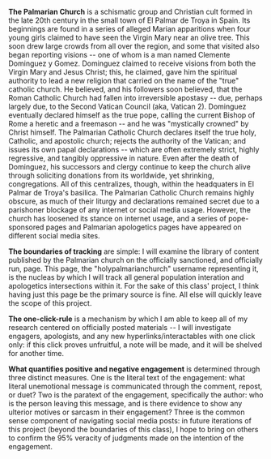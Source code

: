 **The Palmarian Church** is a schismatic group and Christian cult formed in the late 20th century in the small town of El Palmar de Troya in Spain. Its beginnings are found in a series of alleged Marian apparitions when four young girls claimed to have seen the Virgin Mary near an olive tree. This soon drew large crowds from all over the region, and some that visited also began reporting visions -- one of whom is a man named Clemente Dominguez y Gomez. Dominguez claimed to receive visions from both the Virgin Mary and Jesus Christ; this, he claimed, gave him the spiritual authority to lead a new religion that carried on the name of the "true" catholic church. He believed, and his followers soon believed, that the Roman Catholic Church had fallen into irreversible apostasy -- due, perhaps largely due, to the Second Vatican Council (aka, Vatican 2). Dominguez eventually declared himself as the true pope, calling the current Bishop of Rome a heretic and a freemason -- and he was "mystically crowned" by Christ himself. The Palmarian Catholic Church declares itself the true holy, Catholic, and apostolic church; rejects the authority of the Vatican; and issues its own papal declarations -- which are often extremely strict, highly regressive, and tangibly oppressive in nature. Even after the death of Dominguez, his successors and clergy continue to keep the church alive through soliciting donations from its worldwide, yet shrinking, congregations. All of this centralizes, though, within the headquaters in El Palmar de Troya's basilica. The Palmarian Catholic Church remains highly obscure, as much of their liturgy and declarations remained secret due to a parishoner blockage of any internet or social media usage. However, the church has loosened its stance on internet usage, and a series of pope-sponsored pages and Palmarian apologetics pages have appeared on different social media sites.

**The boundaries of tracking** are simple: I will examine the library of content published by the Palmarian church on the officially sanctioned, and officially run, page. This page, the "holypalmarianchurch" username representing it, is the nucleas by which I will track all general population interation and apologetics intersections within it. For the sake of this class' project, I think having just this page be the primary source is fine. All else will quickly leave the scope of this project.

**The one-click-rule** is a mechanism by which I am able to keep all of my research centered on officially posted materials -- I will investigate engagers, apologists, and any new hyperlinks/interactables with one click only: if this click proves unfruitful, a note will be made, and it will be shelved for another time.

**What quantifies positive and negative engagement** is determined through three distinct measures. One is the literal text of the engagement: what literal unemotional message is communicated through the comment, repost, or duet? Two is the paratext of the engagement, specifically the author: who is the person leaving this message, and is there evidence to show any ulterior motives or sarcasm in their engagement? Three is the common sense component of navigating social media posts: in future iterations of this project (beyond the boundaries of this class), I hope to bring on others to confirm the 95% veracity of judgments made on the intention of the engagement.

